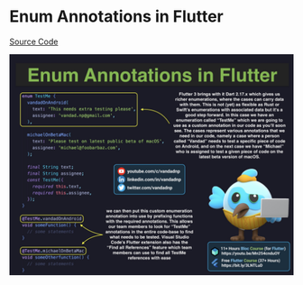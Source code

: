 # Enum Annotations in Flutter

[Source Code](enum-annotations-in-flutter.dart)

![](enum-annotations-in-flutter.jpg)
